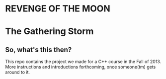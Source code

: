 REVENGE OF THE MOON
=======================
The Gathering Storm
=======================
So, what's this then?
------------------------
This repo contains the project we made for a C++ course in the Fall of
2013. More instructions and introductions forthcoming, once someone(tm)
gets around to it.

